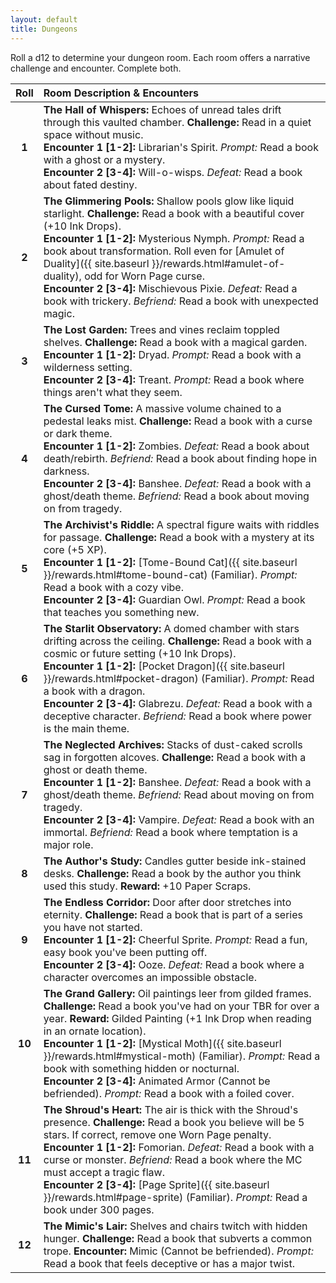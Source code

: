 ```yaml
---
layout: default
title: Dungeons
---
```


Roll a d12 to determine your dungeon room. Each room offers a narrative challenge and encounter. Complete both.

| Roll | Room Description & Encounters |
|:----:|:---|
| **1** | **The Hall of Whispers:** Echoes of unread tales drift through this vaulted chamber. **Challenge:** Read in a quiet space without music. <br> **Encounter 1 [1-2]:** Librarian's Spirit. *Prompt:* Read a book with a ghost or a mystery. <br> **Encounter 2 [3-4]:** Will-o-wisps. *Defeat:* Read a book about fated destiny. |
| **2** | **The Glimmering Pools:** Shallow pools glow like liquid starlight. **Challenge:** Read a book with a beautiful cover (+10 Ink Drops). <br> **Encounter 1 [1-2]:** Mysterious Nymph. *Prompt:* Read a book about transformation. Roll even for [Amulet of Duality]({{ site.baseurl }}/rewards.html#amulet-of-duality), odd for Worn Page curse. <br> **Encounter 2 [3-4]:** Mischievous Pixie. *Defeat:* Read a book with trickery. *Befriend:* Read a book with unexpected magic. |
| **3** | **The Lost Garden:** Trees and vines reclaim toppled shelves. **Challenge:** Read a book with a magical garden. <br> **Encounter 1 [1-2]:** Dryad. *Prompt:* Read a book with a wilderness setting. <br> **Encounter 2 [3-4]:** Treant. *Prompt:* Read a book where things aren't what they seem. |
| **4** | **The Cursed Tome:** A massive volume chained to a pedestal leaks mist. **Challenge:** Read a book with a curse or dark theme. <br> **Encounter 1 [1-2]:** Zombies. *Defeat:* Read a book about death/rebirth. *Befriend:* Read a book about finding hope in darkness. <br> **Encounter 2 [3-4]:** Banshee. *Defeat:* Read a book with a ghost/death theme. *Befriend:* Read a book about moving on from tragedy. |
| **5** | **The Archivist's Riddle:** A spectral figure waits with riddles for passage. **Challenge:** Read a book with a mystery at its core (+5 XP). <br> **Encounter 1 [1-2]:** [Tome-Bound Cat]({{ site.baseurl }}/rewards.html#tome-bound-cat) (Familiar). *Prompt:* Read a book with a cozy vibe. <br> **Encounter 2 [3-4]:** Guardian Owl. *Prompt:* Read a book that teaches you something new. |
| **6** | **The Starlit Observatory:** A domed chamber with stars drifting across the ceiling. **Challenge:** Read a book with a cosmic or future setting (+10 Ink Drops). <br> **Encounter 1 [1-2]:** [Pocket Dragon]({{ site.baseurl }}/rewards.html#pocket-dragon) (Familiar). *Prompt:* Read a book with a dragon. <br> **Encounter 2 [3-4]:** Glabrezu. *Defeat:* Read a book with a deceptive character. *Befriend:* Read a book where power is the main theme. |
| **7** | **The Neglected Archives:** Stacks of dust-caked scrolls sag in forgotten alcoves. **Challenge:** Read a book with a ghost or death theme. <br> **Encounter 1 [1-2]:** Banshee. *Defeat:* Read a book with a ghost/death theme. *Befriend:* Read about moving on from tragedy. <br> **Encounter 2 [3-4]:** Vampire. *Defeat:* Read a book with an immortal. *Befriend:* Read a book where temptation is a major role. |
| **8** | **The Author's Study:** Candles gutter beside ink-stained desks. **Challenge:** Read a book by the author you think used this study. **Reward:** +10 Paper Scraps. |
| **9** | **The Endless Corridor:** Door after door stretches into eternity. **Challenge:** Read a book that is part of a series you have not started. <br> **Encounter 1 [1-2]:** Cheerful Sprite. *Prompt:* Read a fun, easy book you've been putting off. <br> **Encounter 2 [3-4]:** Ooze. *Defeat:* Read a book where a character overcomes an impossible obstacle. |
| **10**| **The Grand Gallery:** Oil paintings leer from gilded frames. **Challenge:** Read a book you've had on your TBR for over a year. **Reward:** Gilded Painting (+1 Ink Drop when reading in an ornate location). <br> **Encounter 1 [1-2]:** [Mystical Moth]({{ site.baseurl }}/rewards.html#mystical-moth) (Familiar). *Prompt:* Read a book with something hidden or nocturnal. <br> **Encounter 2 [3-4]:** Animated Armor (Cannot be befriended). *Prompt:* Read a book with a foiled cover. |
| **11**| **The Shroud's Heart:** The air is thick with the Shroud's presence. **Challenge:** Read a book you believe will be 5 stars. If correct, remove one Worn Page penalty. <br> **Encounter 1 [1-2]:** Fomorian. *Defeat:* Read a book with a curse or monster. *Befriend:* Read a book where the MC must accept a tragic flaw. <br> **Encounter 2 [3-4]:** [Page Sprite]({{ site.baseurl }}/rewards.html#page-sprite) (Familiar). *Prompt:* Read a book under 300 pages. |
| **12**| **The Mimic's Lair:** Shelves and chairs twitch with hidden hunger. **Challenge:** Read a book that subverts a common trope. **Encounter:** Mimic (Cannot be befriended). *Prompt:* Read a book that feels deceptive or has a major twist. |
